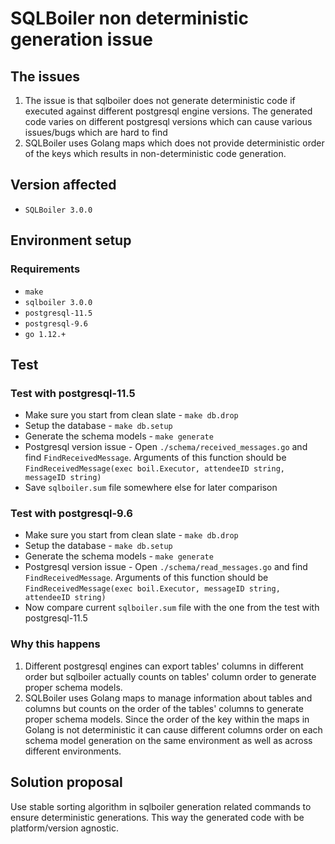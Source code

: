 # SQLBoiler non deterministic generation issue

## The issues
1. The issue is that sqlboiler does not generate deterministic code
if executed against different postgresql engine versions. The generated code varies on different
postgresql versions which can cause various issues/bugs which are hard to find
2. SQLBoiler uses Golang maps which does not provide deterministic order of the keys
    which results in non-deterministic code generation.

## Version affected
* `SQLBoiler 3.0.0`

## Environment setup

### Requirements
* `make`
* `sqlboiler 3.0.0`
* `postgresql-11.5`
* `postgresql-9.6`
* `go 1.12.+`

## Test

### Test with postgresql-11.5
* Make sure you start from clean slate - `make db.drop`
* Setup the database - `make db.setup`
* Generate the schema models - `make generate`
* Postgresql version issue - Open `./schema/received_messages.go` and find `FindReceivedMessage`.
    Arguments of this function should be `FindReceivedMessage(exec boil.Executor, attendeeID string, messageID string)`
* Save `sqlboiler.sum` file somewhere else for later comparison

### Test with postgresql-9.6
* Make sure you start from clean slate - `make db.drop`
* Setup the database - `make db.setup`
* Generate the schema models - `make generate`
* Postgresql version issue - Open `./schema/read_messages.go` and find `FindReceivedMessage`.
    Arguments of this function should be `FindReceivedMessage(exec boil.Executor, messageID string, attendeeID string)`
* Now compare current `sqlboiler.sum` file with the one from the test with postgresql-11.5

### Why this happens
1. Different postgresql engines can export tables' columns in different order but sqlboiler actually counts
    on tables' column order to generate proper schema models.
2. SQLBoiler uses Golang maps to manage information about tables and columns but counts on the order of the tables' columns
    to generate proper schema models. Since the order of the key within the maps in Golang is not deterministic it can cause
    different columns order on each schema model generation on the same environment as well as across different environments.

## Solution proposal
Use stable sorting algorithm in sqlboiler generation related commands to ensure deterministic generations. This way
the generated code with be platform/version agnostic.
